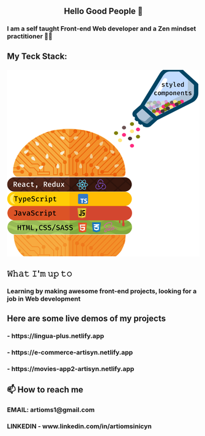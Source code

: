 <h2 align='center'>Hello Good People  👋</h2>  
<h3 align='left'> I am a self taught Front-end Web developer and a Zen mindset practitioner  🧘‍♂️</h3>
<h2 align='left'> My Teck Stack:</h2>
<h3 align="center">
<img src='https://github.com/artisyn/redux-quotes-app/blob/main/src/assests/1stack.svg' alt='tech stack'></img>
</h3>
<h2>𝚆𝚑𝚊𝚝 𝙸'𝚖 𝚞𝚙 𝚝𝚘</h2> 

<h3 align='left'>Learning by making awesome front-end projects, looking for a job in Web development</h3>

<h2 align='left'> Here are some live demos of my projects</h2>

<h3>- https://lingua-plus.netlify.app</h3>
<h3>- https://e-commerce-artisyn.netlify.app</h3>
<h3>- https://movies-app2-artisyn.netlify.app</h3>

<h2>📫 How to reach me</h2>
<h3>EMAIL: artioms1@gmail.com</h3>
<h3>LINKEDIN - www.linkedin.com/in/artiomsinicyn</h3>   
<!---
artisyn/artisyn is a ✨ special ✨ repository because its `README.md` (this file) appears on your GitHub profile.
You can click the Preview link to take a look at your changes.
--->
